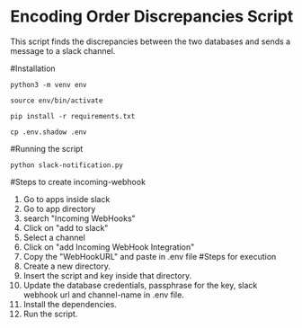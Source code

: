 # Encoding Order Discrepancies Script
This script finds the discrepancies between the two databases and sends a message to a slack channel.

#Installation
```
python3 -m venv env
```
```
source env/bin/activate
```
```
pip install -r requirements.txt
```
```
cp .env.shadow .env
```

#Running the script
```
python slack-notification.py
```
#Steps to create incoming-webhook
1. Go to apps inside slack
2. Go to app directory
3. search "Incoming WebHooks"
4. Click on "add to slack"
5. Select a channel
6. Click on "add Incoming WebHook Integration"
7. Copy the "WebHookURL" and paste in .env file
#Steps for execution
1. Create a new directory.
2. Insert the script and key inside that directory.
3. Update the database credentials, passphrase for the key, slack webhook url and channel-name in .env file.
4. Install the dependencies.
5. Run the script.
